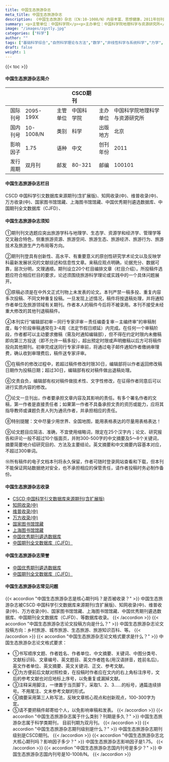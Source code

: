 ```yaml
---
title: 中国生态旅游杂志
meta_title: 中国生态旅游杂志
description: 《中国生态旅游》杂志（CN:10-1008/N）内容丰富、思想健康，2011年创刊，目前以双月刊形式发行，刊物对外积极扩大宣传，致力于提高杂志质量与影响。作为生态旅游领域的专业刊物，其内容丰富全面，涵盖了生态旅游的各个层面与维度，从深入的理论研究到广泛的实际应用，从资源的科学开发到环境的严格保护，无一不包，无一不精。这本杂志不仅是一个学术交流的平台，更是一个展示生态旅游最新研究成果和实践经验的窗口。 在理论研究方面，杂志汇聚了众多专家学者的智慧结晶，他们对生态旅游的基本概念、发展理念、市场机制等进行了深入的探讨和分析。这些理论成果不仅为生态旅游的实践提供了坚实的理论基础，也为政策制定者提供了科学的决策依据。通过杂志，读者可以了解到生态旅游领域的最新理论动态，把握生态旅游发展的脉搏。 在实际应用方面，杂志充分展示了生态旅游在各地的实践成果。无论是生态旅游项目的规划与设计，还是生态旅游产品的开发与推广，杂志都进行了详细的介绍和分析。这些实践经验不仅为其他地区的生态旅游发展提供了可借鉴的模式，也为生态旅游从业者提供了宝贵的参考和启示。
summary: <p>主管单位：中国科学院</p><p>主办单位：中国科学院地理科学与资源研究所</p><p>发行级别：CSCD期刊</p><p>发行周期：双月刊</p>
image: "/images/zgstly.jpg"
categories: ["科学"]
author: ""
tags: ["基础科学综合","自然科学理论与方法","数学","非线性科学与系统科学","力学","物理学","生物学","天文学","自然地理学测绘学","气象学","海洋学","地质学","地球物理学","资源科学",]
draft: false
weight: 1
---
```


{{< toc >}}

#### 中国生态旅游杂志简介
|               |                               |               | CSCD期刊        |               |                           |
| ------------: | :---------------------------- | ------------: | :---------------------------- | ------------: | :------------------------ |
| 国际刊号      | 2095-199X   | 主管单位      | 中国科学院     | 主办单位      | 中国科学院地理科学与资源研究所     |
| 国内刊号      | 10-1008/N        | 类别          | 科学       | 出版地方      | 北京           |
| 影响因子      | 1.75        | 语种          | 中文             | 创刊年份      | 2011    |
| 发行周期      | 双月刊    | 邮发          | 80-321              | 邮编          | 100101      |

#### 中国生态旅游杂志栏目
<span>CSCD 中国科学引文数据库来源期刊(含扩展版)</span>、<span>知网收录(中)</span>、<span>维普收录(中)</span>、<span>万方收录(中)</span>、<span>国家图书馆馆藏</span>、<span>上海图书馆馆藏</span>、<span>中国优秀期刊遴选数据库</span>、<span>中国期刊全文数据库（CJFD）</span>、

#### 中国生态旅游杂志须知
<p><p>
	①期刊刊文选题应突出旅游学科与地理学、生态学、资源学和经济学、管理学等交叉融合特色，侧重旅游资源、旅游空间、旅游生态、旅游经济、旅游行为、旅游技术及旅游生产力布局等方向。
</p><p>
	②期刊刊登具有创新性、高水平、有重要意义的原创性研究学术论文以及反映学科最新发展状况的文献综述和信息性文章。来稿应观点明确，论据充分、数据可靠，层次分明，文理通顺。期刊设立20个栏目编排文章（栏目介绍）。所投稿件选题应符合相应栏目的要求，论述须围绕旅游科学理论或实践中的一个具体问题展开。
</p><p>
	③原稿必须是在中外文正式刊物上未发表的论文。本刊严禁一稿多投、重复内容多次投稿、不同文种重复投稿。一旦发现上述情况，稿件将按退稿处理，并将通知作者单位及旅游领域有关期刊。作者本人的稿件今后将不被录用。本刊不接受未经重大修改的其他刊退稿稿件。
</p><p>
	④本刊实行“编辑部初审－同行专家评审－责任编委复审－主编终审”的审稿制度，每个阶段审稿通常在3-4周（法定节假日顺延）内完成。在任何一个审稿阶段，作者都可以主动要求撤稿（需及时通知编辑部），但不得在约定时限内未撤稿即向第三方投送（即不允许一稿多投），超出预定时限或声明撤稿以后方可将稿件投向其他期刊。初审完成送同行专家评审前，将通过电子邮件通知作者缴纳审理费，确认收到审理费后，稿件送专家评审。
</p><p>
	⑤在稿件的修改过程中，若超过稿件修改时限30日，编辑部将以作者返回修改稿日期作为投稿日期；超过30日，编辑部有权对稿件做出退稿处理。
</p><p>
	⑥文责自负，编辑部有权对稿件做技术性、文字性修改，在征得作者同意后可以进行实质内容的修改。
</p><p>
	⑦论文一旦刊出，作者要承担文章内容及其影响的责任。有多个署名作者的文稿，第一作者是直接责任者；如果第一作者不具备承担文责的资历或能力，应将其指导教师或课题负责人列为通讯作者，并承担相应的责任。
</p><p>
	⑧特别提醒：文中尽量少用世界、全国地图，能用表格表达的尽量用表格表达！ 
</p><p>
	⑨论文题目应简洁、准确，不宜使用缩略词，限定在25个汉字内；论文、研究报告和评论一般不超过10个版面页，并附300-500字的中文摘要及5～8个关键词，摘要简要地介绍研究目的、方法及主要结论。英文摘要和中文摘要内容基本对应，不超过300单词。
</p><p>
	⑩所有稿件的电子文档本刊将永久保留，作者可随时登录网站查看和下载，但本刊不能保证网站数据绝对安全，也不承担相应的保管责任，请作者投稿时务必制作备份。
</p></p>


#### 中国生态旅游杂志收录
<ul>
    <li class="inline-block">
        <a class="bg-theme-light hover:bg-primary dark:bg-darkmode-theme-light dark:hover:bg-darkmode-primary dark:hover:text-dark m-1 block rounded px-3 py-1 hover:text-white" href="#中国生态旅游杂志收录">
        CSCD 中国科学引文数据库来源期刊(含扩展版)
        </a>
    </li>
    <li class="inline-block">
        <a class="bg-theme-light hover:bg-primary dark:bg-darkmode-theme-light dark:hover:bg-darkmode-primary dark:hover:text-dark m-1 block rounded px-3 py-1 hover:text-white" href="#中国生态旅游杂志收录">
        知网收录(中)
        </a>
    </li>
    <li class="inline-block">
        <a class="bg-theme-light hover:bg-primary dark:bg-darkmode-theme-light dark:hover:bg-darkmode-primary dark:hover:text-dark m-1 block rounded px-3 py-1 hover:text-white" href="#中国生态旅游杂志收录">
        维普收录(中)
        </a>
    </li>
    <li class="inline-block">
        <a class="bg-theme-light hover:bg-primary dark:bg-darkmode-theme-light dark:hover:bg-darkmode-primary dark:hover:text-dark m-1 block rounded px-3 py-1 hover:text-white" href="#中国生态旅游杂志收录">
        万方收录(中)
        </a>
    </li>
    <li class="inline-block">
        <a class="bg-theme-light hover:bg-primary dark:bg-darkmode-theme-light dark:hover:bg-darkmode-primary dark:hover:text-dark m-1 block rounded px-3 py-1 hover:text-white" href="#中国生态旅游杂志收录">
        国家图书馆馆藏
        </a>
    </li>
    <li class="inline-block">
        <a class="bg-theme-light hover:bg-primary dark:bg-darkmode-theme-light dark:hover:bg-darkmode-primary dark:hover:text-dark m-1 block rounded px-3 py-1 hover:text-white" href="#中国生态旅游杂志收录">
        上海图书馆馆藏
        </a>
    </li>
    <li class="inline-block">
        <a class="bg-theme-light hover:bg-primary dark:bg-darkmode-theme-light dark:hover:bg-darkmode-primary dark:hover:text-dark m-1 block rounded px-3 py-1 hover:text-white" href="#中国生态旅游杂志收录">
        中国优秀期刊遴选数据库
        </a>
    </li>
    <li class="inline-block">
        <a class="bg-theme-light hover:bg-primary dark:bg-darkmode-theme-light dark:hover:bg-darkmode-primary dark:hover:text-dark m-1 block rounded px-3 py-1 hover:text-white" href="#中国生态旅游杂志收录">
        中国期刊全文数据库（CJFD）
        </a>
    </li>
</ul>



#### 中国生态旅游杂志荣誉
<ul>
    <li class="inline-block">
        <a class="bg-theme-light hover:bg-primary dark:bg-darkmode-theme-light dark:hover:bg-darkmode-primary dark:hover:text-dark m-1 block rounded px-3 py-1 hover:text-white" href="#中国生态旅游杂志荣誉">
        中国优秀期刊遴选数据库
        </a>
    </li>
    <li class="inline-block">
        <a class="bg-theme-light hover:bg-primary dark:bg-darkmode-theme-light dark:hover:bg-darkmode-primary dark:hover:text-dark m-1 block rounded px-3 py-1 hover:text-white" href="#中国生态旅游杂志荣誉">
        中国期刊全文数据库（CJFD）
        </a>
    </li>
</ul>












#### 中国生态旅游杂志常见问题
{{< accordion "中国生态旅游杂志是核心期刊吗？是否被收录？" >}}
中国生态旅游杂志被CSCD 中国科学引文数据库来源期刊(含扩展版)、知网收录(中)、维普收录(中)、万方收录(中)、国家图书馆馆藏、上海图书馆馆藏、中国优秀期刊遴选数据库、中国期刊全文数据库（CJFD）、等数据库收录。
{{< /accordion >}}
{{< accordion "中国生态旅游杂志论文投稿方向是什么？" >}}
中国生态旅游杂志论文投稿方向：乡村旅游、城市旅游、生态旅游、旅游知识百科、等。
{{< /accordion >}}
{{< accordion "中国生态旅游杂志论文格式要求是什么？" >}}
中国生态旅游杂志论文格式要求：
- ①书写顺序文题、作者姓名、作者单位、中文摘要、关键词、中图分类号、文献标识码、文章编号、英文题目、英文作者姓名(用汉语拼音，姓前名后)，英文作者单位、英文摘要、英文关键词、正文、参考文献。
- ②为方便前后文献对照检查，在投稿时作者应在文内的右上角标注序号，文后的参考文献也对应地标上序号，以免重复或漏掉文献。
- ③注释采用脚注，一律置于当页脚下，采取1、2、3……的标号，通篇连续排号。不用尾注、文末参考文献的形式。
- ④摘要采用第三人称写法，反映文章核心观点和创新观点，100-300字为宜。
- ⑤请不要把稿件邮寄给个人，以免影响审稿和发表。
{{< /accordion >}}
{{< accordion "中国生态旅游杂志属于什么类别？刊期是多久？" >}}
中国生态旅游杂志属于科学类期刊， 目前刊期为双月刊。
{{< /accordion >}}
{{< accordion "中国生态旅游杂志期刊级别是什么？" >}}
中国生态旅游杂志期刊级别是CSCD期刊。
{{< /accordion >}}
{{< accordion "中国生态旅游杂志北大核心期刊吗？影响因子多少？" >}}
中国生态旅游杂志影响因子是1.75。
{{< /accordion >}}
{{< accordion "中国生态旅游杂志国内刊号是多少？" >}}
中国生态旅游杂志国内刊号是10-1008/N。
{{< /accordion >}}